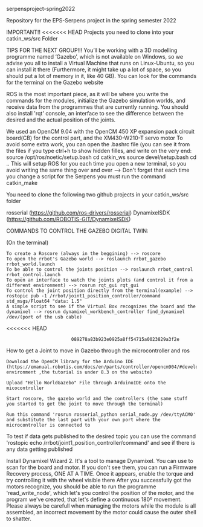 serpensproject-spring2022

Repository for the EPS-Serpens project in the spring semester 2022

IMPORTANT!!
<<<<<<< HEAD Projects you need to clone into your catkin_ws/src Folder

TIPS FOR THE NEXT GROUP!!! You’ll be working with a 3D modelling programme named ‘Gazebo’, which is not available on Windows, so we advise you all to install a Virtual Machine that runs on Linux-Ubuntu, so you can install it there (Furthermore, it might take up a lot of space, so you should put a lot of memory in it, like 40 GB). You can look for the commands for the terminal on the Gazebo website

ROS is the most important piece, as it will be where you write the commands for the modules, initialize the Gazebo simulation worlds, and receive data from the programmes that are currently running. You should also install 'rqt' console, an interface to see the difference between the desired and the actual position of the joints.

We used an OpenCM 9.04 with the OpenCM 450 XP expansion pack circuit board(CB) for the control part, and the XM430-W210-T servo motor
To avoid some extra work, you can open the .bashrc file (you can see it from the files if you type ctrl+h to show hidden filles, and write on the very end: source /opt/ros/noetic/setup.bash cd catkin_ws source devel/setup.bash cd .. This will setup ROS for you each time you open a new terminal, so you avoid writing the same thing over and over
--> Don't forget that each time you change a script for the Serpens you must run the command catkin_make

You need to clone the following two github projects in your catkin_ws/src folder 

rosserial (https://github.com/ros-drivers/rosserial) 
DynamixelSDK (https://github.com/ROBOTIS-GIT/DynamixelSDK)

COMMANDS TO CONTROL THE GAZEBO DIGITAL TWIN:

(On the terminal)

    To create a Roscore (always in the beggining) --> roscore
    To open the rrbot's Gazebo world --> roslaunch rrbot_gazebo rrbot_world.launch
    To be able to control the joints position --> roslaunch rrbot_control rrbot_control.launch
    To open an interface to watch the joints plots (and control it from a different environment) --> rosrun rqt_gui rqt_gui
    To control the joint position directly from the terminal(example) --> rostopic pub -1 /rrbot/joint1_position_controller/command std_msgs/Float64 "data: 1.5"
    A simple script to see if the Virtual Box recognizes the board and the dynamixel --> rosrun dynamixel_workbench_controller find_dynamixel /dev/(port of the usb cable)

<<<<<<< HEAD

                            089278a83b923e0925a8ff54715a0023829a3f2e

How to get a Joint to move in Gazebo through the microcontroller and ros

    Download the OpenCM library for the Arduino IDE (https://emanual.robotis.com/docs/en/parts/controller/opencm904/#development-environment ,the tutorial is under 8.3 on the website)

    Upload "Hello WorldGazebo" File through ArduinoIDE onto the micocontroller

    Start roscore, the gazebo world and the controllers (the same stuff you started to get the joint to move through the terminal)

    Run this command 'rosrun rosserial_python serial_node.py /dev/ttyACM0' and substitute the last part with your own port where the microcontroller is connected to

To test if data gets published to the desired topic you can use the command 'rostopic echo /rrbot/joint1_position_controller/command' and see if there is any data getting published

Install Dynamixel Wizard 2. It's a tool to manage Dynamixel. You can use to scan for the board and motor. If you don't see them, you can run a Firmware Recovery process, ONE AT A TIME. Once it appears, enable the torque and try controlling it with the wheel visible there
After you successfully got the motors recognize, you should be able to run the programme 'read_write_node', which let's you control the position of the motor, and the program we've created, that let's define a continuous 180º movement. Please always be carefull when managing the motors while the module is all assembled, an incorrect movement by the motor could cause the outer shell to shatter.

